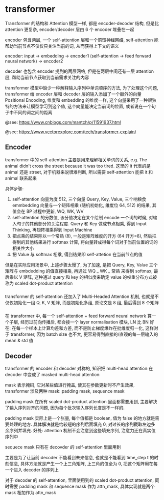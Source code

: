 # transformer

Transformer 的结构和 Attention 模型一样, 都是 encoder-decoder 结构, 但是比 attention 更复杂, encoder/decoder 层由 6 个 encoder 堆叠在一起

encoder 包含两层, 一个 self-attention 层和一个前馈神经网络, self-attention 能帮助当前节点不仅仅只关注当前的词, 从而获得上下文的语义

encoder: input -> embedding -> encoder1 (self-attention -> feed forward neural network) -> encoder2

decoder 也包含 encoder 提到的两层网络, 但是在两层中间还有一层 attention 层, 帮助当前节点获取到当前需求关注的内容

transformer 模型中缺少一种解释输入序列中单词顺序的方法, 为了处理这个问题, transformer 给 encoder 层和 decoder 层的输入添加了一个额外的向量 Positional Encoding, 维度和 embedding 的维度一样, 这个向量采用了一种很独特的方法来让模型学习到这个值, 这个向量能决定当前词的位置, 或者说在一个句子中不同的词之间的距离

@see: https://www.cnblogs.com/mantch/p/11591937.html

@see: https://www.vectorexplore.com/tech/transformer-explain/

## Encoder

transformer 中的 self-attention 主要是用来理解相关单词的关系, e.g. The animal didn't cross the street because it was too tired. 这里的 it 代表的是 animal 还是 street, 对于机器来说很难判断, 所以需要 self-attention 能把 it 和 animal 联系起来

具体步骤:

1. self-attention 向量为度 512, 三个向量 Query, Key, Value, 三个响粮食 emmbedding 向量与一个矩阵相乘 (随机初始化, 维度位 64, 512) 的结果, 其值会在 BP 过程中更新, WQ, WK, WV
2. self-attention 的分数值, 该分值决定在某个绘制 encode 一个词的时候, 对输入句子的其他部分的关注程度. Query 和 Key 做成节点相乘, 得到 Input Thinking, 再矩阵相乘得到 Input Machine
3. 把点乘的结果除以一个常熟 (8), 一般是矩阵维度的开方 (64 开方=8), 然后把得到的其他结果进行 softmax 计算, 将向量转成得每个词对于当前位置的词的相关性大小
4. 把 Value 与 softmax 相乘, 得到结果即 self-attetion 在当前节点的值

但是在实际应用场景中, 上述步骤太慢了, 为了加速, 是把 Query, Key, Value 三个矩阵与 embdedding 的值直接相乘, 再通过 WQ _ WK _ 常熟 来得到 softmax, 最后乘以 V 矩阵, 这种通过 query 和 key 的相似度来确定 value 的权重分布方式被称为 scaled dot-product attention

###

transformer 的 self-attention 还加入了 Multi-Headed Attention 机制, 也就是不仅仅初始化一组 Q, K, V 矩阵, 而是初始化多组, 原论文是 8 组, 最后得到 8 个矩阵

###

在 transformer 中, 每一个 self-attention + feed forward neural network 算一个子层, 经历过前向传播后, 都会接一个 layer normalisation 模块, LN 比 BN 好在: 在每一个样本上计算均差和方差, 而不是防止梯度爆炸在批维度归一化, 这样对于 transformer, 因为 batch size 也不大, 更容易得到直接的/直观的每一层输入的 mean & std 值

## Decoder

transformer 的 encoder 和 decoder 对称的, 知识把 multi-head attention 在 decoder 中变成了 masked multi-head attention

mask 表示掩码, 它对某些值进行掩盖, 使其在参数更新时不产生效果, transformer 涉及两种 mask: padding mask, sequence mask

padding mask 在所有 scaled dot-product attention 里面都需要用到, 主要解决了输入序列对齐的问题, 因为每个批次输入序列长度是不一样的.

padding mask 实际上是一个张量, 每个值都是 boolean, 值为 false 的地方就是需要处理的地方. 具体解决就是给较短的序列后面填充 0, 对过长的序列截取左边多余序列并填充. 好处: attention 机制不会注意到这些填充序列, 注意力还在真实值序列中

sequece mask 只有在 decovder 的 self-attention 里面用到

主要是为了让当前 decoder 不能看到未来信息, 也就是不能看到 time_step t 的时刻信息, 具体方法就是产生一个上三角矩阵, 上三角的值全为 0, 把这个矩阵用在每一个进入 decoder 的序列上

对于 decoder 的 self-attention, 里面使用到的 scaled dot-product attention, 同时需要 padding mask 和 sequence mask 作为 attn_mask, 具体实现就是两个 mask 相加作为 attn_mask
